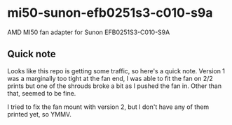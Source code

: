 # mi50-sunon-efb0251s3-c010-s9a
AMD MI50 fan adapter for Sunon EFB0251S3-C010-S9A

## Quick note

Looks like this repo is getting some traffic, so here's a quick note. Version 1 was a marginally too tight at the fan end, I was able to fit the fan on 2/2 prints but one of the shrouds broke a bit as I pushed the fan in. Other than that, seemed to be fine.

I tried to fix the fan mount with version 2, but I don't have any of them printed yet, so YMMV.
